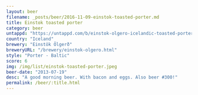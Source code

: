 ```yaml
---
layout: beer
filename: _posts/beer/2016-11-09-einstok-toasted-porter.md
title: Einstok toasted porter
category: beer
untappd: "https://untappd.com/b/einstok-olgero-icelandic-toasted-porter/107027"
country: "Iceland"
brewery: "Einstök Ölgerð"
breweryURL: "/brewery/einstok-olgero.html"
style: "Porter - Baltic"
score: 6
img: /img/list/einstok-toasted-porter.jpeg
beer-date: "2013-07-19"
desc: "A good morning beer. With bacon and eggs. Also beer #300!"
permalink: /beer/:title.html
---
```

